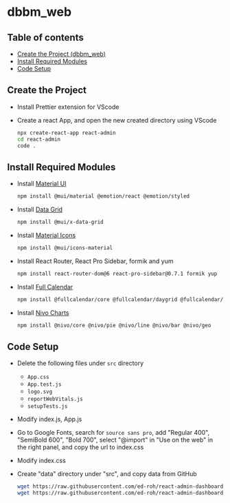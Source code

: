 # dbbm_web

## Table of contents

* [Create the Project (dbbm_web)](#create-the-project-dbbm-web)
* [Install Required Modules](#install-required-modules)
* [Code Setup](#code-setup)

## Create the Project <a name="create-the-project-dbbm-web"></a>

* Install Prettier extension for VScode
* Create a react App, and open the new created directory using VScode

  ```bash
  npx create-react-app react-admin
  cd react-admin
  code .
  ```

## Install Required Modules <a name="install-required-modules"></a>

* Install [Material UI](https://mui.com/material-ui/getting-started/installation/)

  ```bash
  npm install @mui/material @emotion/react @emotion/styled
  ```

* Install [Data Grid](https://mui.com/x/react-data-grid/getting-started/#installation)

  ```bash
  npm install @mui/x-data-grid
  ```

* Install [Material Icons](https://mui.com/material-ui/material-icons/)

  ```bash
  npm install @mui/icons-material
  ```

* Install React Router, React Pro Sidebar, formik and yum

  ```bash
  npm install react-router-dom@6 react-pro-sidebar@0.7.1 formik yup
  ```

* Install [Full Calendar](https://fullcalendar.io/docs/initialize-es6)

  ```bash
  npm install @fullcalendar/core @fullcalendar/daygrid @fullcalendar/timegrid @fullcalendar/list
  ```

* Install [Nivo Charts](https://nivo.rocks/components)

  ```bash
  npm install @nivo/core @nivo/pie @nivo/line @nivo/bar @nivo/geo
  ```

## Code Setup <a name="code-setup"><a>

* Delete the following files under `src` directory
  * `App.css`
  * `App.test.js`
  * `logo.svg`
  * `reportWebVitals.js`
  * `setupTests.js`

* Modify index.js, App.js

* Go to Google Fonts, search for `source sans pro`, add "Regular 400", "SemiBold 600", "Bold 700", select "@import" in "Use on the web" in the right panel, and copy the url to index.css

* Modify index.css

* Create "data" directory under "src", and copy data from GitHub

  ```bash
  wget https://raw.githubusercontent.com/ed-roh/react-admin-dashboard/master/src/data/mockData.js
  wget https://raw.githubusercontent.com/ed-roh/react-admin-dashboard/master/src/data/mockGeoFeatures.js
  ```
